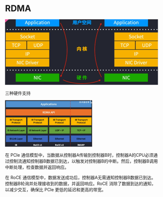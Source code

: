 # RDMA

<img src="..\..\assets\image-20241225093217413.png" alt="image-20241225093217413" style="zoom:60%;" />

三种硬件支持

<img src="..\..\assets\image-20241225093529603.png" alt="image-20241225093529603" style="zoom:28%;" />

在 PCIe 通信模型中，当数据从控制器A传输到控制器B时，控制器A的CPU必须通过控制流通知控制器B数据已到达，以触发对控制器B的中断。然后，控制器B调用中断处理，检查数据并返回响应。

在 RoCE 通信模型中，数据发送成功后，控制器A无需通知控制器B数据已到达。控制器B轮询并处理接收到的数据，并返回响应。RoCE 消除了数据到达的通知，以减少交互，确保比 PCle 更低的延迟和更高的带宽。